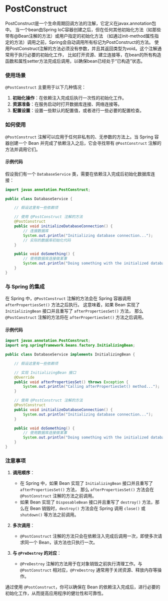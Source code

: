 # PostConstruct

PostConstruct是一个生命周期回调方法的注解，它定义在javax.annotation包中。
当一个bean由Spring IoC容器创建之后，但在任何其他初始化方法（如那些带有@Bean注解的方法）或用户指定的初始化方法
（如通过init-method属性指定的方法）调用之前，Spring会自动调用所有标记为PostConstruct的方法。
使用PostConstruct注解的方法必须没有参数，并且其返回类型为void。这个注解通常用于执行必要的初始化工作，
比如打开资源、建立连接等，在bean的所有构造函数和属性setter方法完成后调用，以确保bean已经处于“已构造”状态。

### 使用场景

`@PostConstruct` 主要用于以下几种情况：

1. **初始化操作**：在依赖注入完成后执行一次性的初始化工作。
2. **资源准备**：在服务启动时打开数据库连接、网络连接等。
3. **配置设置**：设置一些默认的配置值，或者进行一些必要的配置检查。

### 如何使用

`@PostConstruct` 注解可以应用于任何非私有的、无参数的方法上。当 Spring 容器创建一个 Bean 并完成了依赖注入之后，它会寻找带有 `@PostConstruct` 注解的方法并调用它们。

#### 示例代码

假设我们有一个 `DatabaseService` 类，需要在依赖注入完成后初始化数据库连接：

```java
import javax.annotation.PostConstruct;

public class DatabaseService {

    // 假设这里有一些依赖项

    // 使用 @PostConstruct 注解的方法
    @PostConstruct
    public void initializeDatabaseConnection() {
        // 连接数据库
        System.out.println("Initializing database connection...");
        // 实际的数据库初始化代码
    }

    public void doSomething() {
        // 使用数据库连接做某事
        System.out.println("Doing something with the initialized database...");
    }
}
```

### 与 Spring 的集成

在 Spring 中，`@PostConstruct` 注解的方法会在 Spring 容器调用 `afterPropertiesSet()` 方法之后执行。
这意味着，如果 Bean 实现了 `InitializingBean` 接口并且重写了 `afterPropertiesSet()` 方法，
那么 `@PostConstruct` 注解的方法将在 `afterPropertiesSet()` 方法之后调用。

#### 示例代码

```java
import javax.annotation.PostConstruct;
import org.springframework.beans.factory.InitializingBean;

public class DatabaseService implements InitializingBean {

    // 假设这里有一些依赖项

    // 实现 InitializingBean 接口
    @Override
    public void afterPropertiesSet() throws Exception {
        System.out.println("Calling afterPropertiesSet() method...");
    }

    // 使用 @PostConstruct 注解的方法
    @PostConstruct
    public void initializeDatabaseConnection() {
        System.out.println("Initializing database connection...");
    }

    public void doSomething() {
        // 使用数据库连接做某事
        System.out.println("Doing something with the initialized database...");
    }
}
```

### 注意事项

1. **调用顺序**：
    - 在 Spring 中，如果 Bean 实现了 `InitializingBean` 接口并且重写了 `afterPropertiesSet()` 方法，
   那么 `afterPropertiesSet()` 方法会在 `@PostConstruct` 注解的方法之前调用。
    - 如果 Bean 实现了 `DisposableBean` 接口并且重写了 `destroy()` 方法，那么在 Bean 销毁时，`destroy()` 方法会在 Spring 调用 `close()` 或 `shutdown()` 等方法之前调用。

2. **多次调用**：
    - `@PostConstruct` 注解的方法只会在依赖注入完成后调用一次，即使多次请求同一个 Bean，该方法也只执行一次。

3. **与 `@PreDestroy` 的对应**：
    - `@PreDestroy` 注解的方法用于在对象销毁之前执行清理工作。与 `@PostConstruct` 相对应，`@PreDestroy` 通常用于关闭资源、释放内存等操作。

通过使用 `@PostConstruct`，你可以确保在 Bean 的依赖注入完成后，进行必要的初始化工作，从而提高应用程序的健壮性和可靠性。